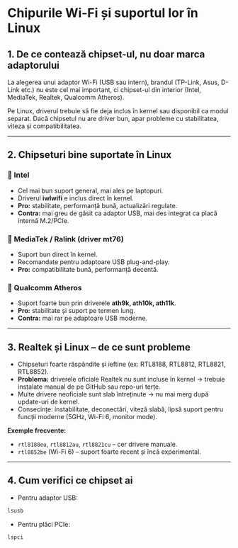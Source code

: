 # Chipurile Wi-Fi și suportul lor în Linux

## 1. De ce contează chipset-ul, nu doar marca adaptorului

La alegerea unui adaptor Wi-Fi (USB sau intern), brandul (TP-Link, Asus, D-Link etc.) nu este cel mai important, ci chipset-ul din interior (Intel, MediaTek, Realtek, Qualcomm Atheros).  

Pe Linux, driverul trebuie să fie deja inclus în kernel sau disponibil ca modul separat. Dacă chipsetul nu are driver bun, apar probleme cu stabilitatea, viteza și compatibilitatea.

---

## 2. Chipseturi bine suportate în Linux

### 🔹 Intel
- Cel mai bun suport general, mai ales pe laptopuri.  
- Driverul **iwlwifi** e inclus direct în kernel.  
- **Pro:** stabilitate, performanță bună, actualizări regulate.  
- **Contra:** mai greu de găsit ca adaptor USB, mai des integrat ca placă internă M.2/PCIe.  

### 🔹 MediaTek / Ralink (driver mt76)
- Suport bun direct în kernel.  
- Recomandate pentru adaptoare USB plug-and-play.  
- **Pro:** compatibilitate bună, performanță decentă.  

### 🔹 Qualcomm Atheros
- Suport foarte bun prin driverele **ath9k, ath10k, ath11k**.  
- **Pro:** stabilitate și suport pe termen lung.  
- **Contra:** mai rar pe adaptoare USB moderne.  

---

## 3. Realtek și Linux – de ce sunt probleme

- Chipseturi foarte răspândite și ieftine (ex: RTL8188, RTL8812, RTL8821, RTL8852).  
- **Problema:** driverele oficiale Realtek nu sunt incluse în kernel → trebuie instalate manual de pe GitHub sau repo-uri terțe.  
- Multe drivere neoficiale sunt slab întreținute → nu mai merg după update-uri de kernel.  
- Consecințe: instabilitate, deconectări, viteză slabă, lipsă suport pentru funcții moderne (5GHz, Wi-Fi 6, monitor mode).  

**Exemple frecvente:**  
- `rtl8188eu`, `rtl8812au`, `rtl8821cu` – cer drivere manuale.  
- `rtl8852be` (Wi-Fi 6) – suport foarte recent și încă experimental.  
---

## 4. Cum verifici ce chipset ai

- Pentru adaptor USB:  
```bash
lsusb
```
- Pentru plăci PCIe:
```bash
lspci
```
